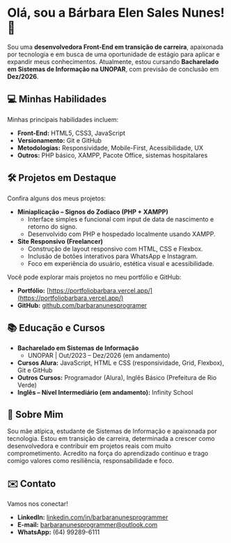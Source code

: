 # Olá, sou a Bárbara Elen Sales Nunes! 👋

Sou uma **desenvolvedora Front-End em transição de carreira**, apaixonada por tecnologia e em busca de uma oportunidade de estágio para aplicar e expandir meus conhecimentos. Atualmente, estou cursando **Bacharelado em Sistemas de Informação na UNOPAR**, com previsão de conclusão em **Dez/2026**.


## 💻 Minhas Habilidades

Minhas principais habilidades incluem:

* **Front-End:** HTML5, CSS3, JavaScript
* **Versionamento:** Git e GitHub
* **Metodologias:** Responsividade, Mobile-First, Acessibilidade, UX
* **Outros:** PHP básico, XAMPP, Pacote Office, sistemas hospitalares

## 🛠️ Projetos em Destaque

Confira alguns dos meus projetos:

* **Miniaplicação – Signos do Zodíaco (PHP + XAMPP)**
    * Interface simples e funcional com input de data de nascimento e retorno do signo.
    * Desenvolvido com PHP e hospedado localmente usando XAMPP.
* **Site Responsivo (Freelancer)**
    * Construção de layout responsivo com HTML, CSS e Flexbox.
    * Inclusão de botões interativos para WhatsApp e Instagram.
    * Foco em experiência do usuário, estética visual e acessibilidade.

Você pode explorar mais projetos no meu portfólio e GitHub:
* **Portfólio:** [https://portfoliobarbara.vercel.app/](https://portfoliobarbara.vercel.app/)
* **GitHub:** [github.com/barbaranunesprogramer](https://github.com/barbaranunesprogramer)

## 📚 Educação e Cursos

* **Bacharelado em Sistemas de Informação**
    * UNOPAR | Out/2023 – Dez/2026 (em andamento)
* **Cursos Alura:** JavaScript, HTML e CSS (responsividade, Grid, Flexbox), Git e GitHub
* **Outros Cursos:** Programador (Alura), Inglês Básico (Prefeitura de Rio Verde)
* **Inglês – Nível Intermediário (em andamento):** Infinity School

## 🌟 Sobre Mim

Sou mãe atípica, estudante de Sistemas de Informação e apaixonada por tecnologia. Estou em transição de carreira, determinada a crescer como desenvolvedora e contribuir em projetos reais com muito comprometimento. Acredito na força do aprendizado contínuo e trago comigo valores como resiliência, responsabilidade e foco.

## ✉️ Contato

Vamos nos conectar!

* **LinkedIn:** [linkedin.com/in/barbaranunesprogrammer](https://www.linkedin.com/in/barbaranunesprogrammer)
* **E-mail:** barbaranunesprogrammer@outlook.com
* **WhatsApp:** (64) 99289-6111
